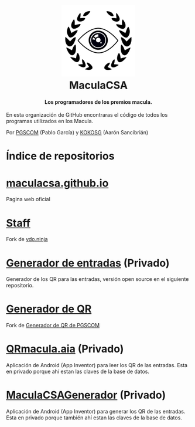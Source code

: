 
<h1 align="center">
  <br>
  <a href="https://github.com/MaculaCSA"><img src="https://raw.githubusercontent.com/MaculaCSA/.github/main/Logo.svg" alt="Markdownify" width="200"></a>
  <br>
  MaculaCSA
  <br>
</h1>

<h4 align="center">Los programadores de los premios macula.</h4>

En esta organización de GitHub encontraras el código de todos los programas utilizados en los Macula.

Por [PGSCOM](https://github.com/PGSCOM) (Pablo García) y [KOKOSG](https://github.com/KOKOSG7) (Aarón Sancibrián)

# Índice de  repositorios
# [maculacsa.github.io](https://github.com/maculacsa/maculacsa.github.io)
Pagina web oficial  
# [Staff](https://github.com/maculacsa/Staff)
Fork de [vdo.ninja](https://github.com/steveseguin/vdo.ninja)
# [Generador de entradas](https://github.com/maculacsa/Generador-de-entradas) (Privado)
Generador de los QR para las entradas, versión open source en el siguiente repositorio.
# [Generador de QR](https://github.com/MaculaCSA/Generador-de-QR)
Fork de [Generador de QR de PGSCOM](https://github.com/PGSCOM/Generador-de-QR)
# [QRmacula.aia](https://github.com/MaculaCSA/QRmacula.aia) (Privado)
Aplicación de Android (App Inventor) para leer los QR de las entradas. Esta en privado porque ahí estan las claves de la base de datos.
# [MaculaCSAGenerador](https://github.com/MaculaCSA/MaculaCSAGenerador) (Privado)
Aplicación de Android (App Inventor) para generar los QR de las entradas. Esta en privado porque también ahí estan las claves de la base de datos.
